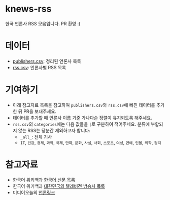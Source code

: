 # knews-rss

한국 언론사 RSS 모음입니다. PR 환영 :)

# 데이터

* [publishers.csv](publishers.csv): 정리된 언론사 목록
* [rss.csv](rss.csv): 언론사별 RSS 목록

# 기여하기

* 아래 참고자료 목록을 참고하여 `publishers.csv`와 `rss.csv`에 빠진 데이터를 추가한 뒤
  PR을 보내주세요.
* 데이터를 추가할 때 언론사 이름 기준 가나다순 정렬이 유지되도록 해주세요.
* `rss.csv`의 `categories`에는 다음 값들을 `|`로 구분하여 적어주세요. 분류에 부합되지 않는 RSS는 당분간 제외하고자 합니다:
  * `_all_`: 전체 기사
  * `IT`, `건강`, `경제`, `과학`, `국제`, `만화`, `문화`, `사설`, `사회`, `스포츠`, `여성`, `연예`, `인물`, `의학`, `정치`

# 참고자료

* 한국어 위키백과 [한국어 신문 목록](https://ko.wikipedia.org/wiki/%ED%95%9C%EA%B5%AD%EC%96%B4_%EC%8B%A0%EB%AC%B8_%EB%AA%A9%EB%A1%9D)
* 한국어 위키백과 [대한민국의 텔레비전 방송사 목록](https://ko.wikipedia.org/wiki/%EB%8C%80%ED%95%9C%EB%AF%BC%EA%B5%AD%EC%9D%98_%ED%85%94%EB%A0%88%EB%B9%84%EC%A0%84_%EB%B0%A9%EC%86%A1%EC%82%AC_%EB%AA%A9%EB%A1%9D)
* 미디어오늘의 [언론링크](http://www.mediatoday.co.kr/com/partners.html)